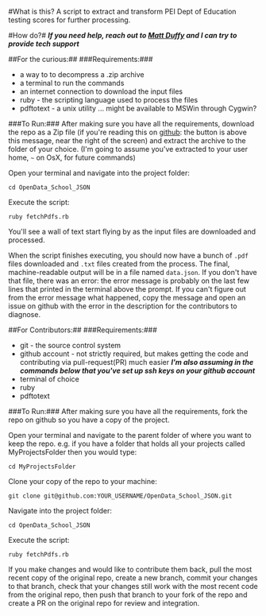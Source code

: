 #What is this?
A script to extract and transform PEI Dept of Education testing scores for further processing.

#How do?#
***If you need help, reach out to [Matt Duffy](https://github.com/2manyprojects2littletime) and I can try to provide tech support***

##For the curious:##
###Requirements:###
* a way to to decompress a .zip archive
* a terminal to run the commands
* an internet connection to download the input files
* ruby - the scripting language used to process the files
* pdftotext - a unix utility ... might be available to MSWin through Cygwin?

###To Run:###
After making sure you have all the requirements, download the repo as a Zip file (if you're reading this on [github](https://github.com/mcwright/OpenData_School_JSON): the button is above this message, near the right of the screen) and extract the archive to the folder of your choice. (I'm going to assume you've extracted to your user home, `~` on OsX, for future commands)

Open your terminal and navigate into the project folder:

`cd OpenData_School_JSON`

Execute the script:

`ruby fetchPdfs.rb`

You'll see a wall of text start flying by as the input files are downloaded and processed.

When the script finishes executing, you should now have a bunch of `.pdf` files downloaded and `.txt` files created from the process.  The final, machine-readable output will be in a file named `data.json`. If you don't have that file, there was an error: the error message is probably on the last few lines that printed in the terminal above the prompt.  If you can't figure out from the error message what happened, copy the message and open an issue on github with the error in the description for the contributors to diagnose.

##For Contributors:##
###Requirements:###
* git - the source control system
* github account - not strictly required, but makes getting the code and contributing via pull-request(PR) much easier ***I'm also assuming in the commands below that you've set up ssh keys on your github account***
* terminal of choice
* ruby
* pdftotext

###To Run:###
After making sure you have all the requirements, fork the repo on github so you have a copy of the project.

Open your terminal and navigate to the parent folder of where you want to keep the repo. e.g. if you have a folder that holds all your projects called MyProjectsFolder then you would type:

`cd MyProjectsFolder`

Clone your copy of the repo to your machine:

`git clone git@github.com:YOUR_USERNAME/OpenData_School_JSON.git`

Navigate into the project folder:

`cd OpenData_School_JSON`

Execute the script:

`ruby fetchPdfs.rb`

If you make changes and would like to contribute them back, pull the most recent copy of the original repo, create a new branch, commit your changes to that branch, check that your changes still work with the most recent code from the original repo, then push that branch to your fork of the repo and create a PR on the original repo for review and integration.
